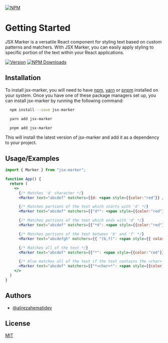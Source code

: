 [![NPM](https://nodei.co/npm/jsx-marker.png)](https://nodei.co/npm/jsx-marker/)

# Getting Started

JSX Marker is a versatile React component for styling text based on custom patterns and matchers. With JSX Marker, you can easily apply styling to specific portion of the text within your React applications.

[![Version][version-badge]][package]
[![NPM Downloads][dw-badge]][package]

[dw-badge]: https://img.shields.io/npm/dw/jsx-marker
[version-badge]: https://img.shields.io/npm/v/jsx-marker
[package]: https://www.npmjs.com/package/jsx-marker

## Installation

To install jsx-marker, you will need to have [npm](https://npmjs.com), [yarn](https://yarnpkg.com) or [pnpm](https://pnpm.io) installed on your system. Once you have one of these package managers set up, you can install jsx-marker by running the following command:

```bash
  npm install --save jsx-marker
```

```bash
  yarn add jsx-marker
```

```bash
  pnpm add jsx-marker
```

This will install the latest version of jsx-marker and add it as a dependency to your project.

## Usage/Examples

```jsx
import { Marker } from "jsx-marker";

function App() {
  return (
    <>
      {/* Matches 'd' character */}
      <Marker text="abcdef" matchers={{d: <span style={{color:"red"}} />}} />

      {/* Matches portions of the text which starts with 'd' */}
      <Marker text="abcdef" matchers={{"d*": <span style={{color:"red"}} />}} />

      {/* Matches portions of the text which ends with 'd' */}
      <Marker text="abcdef" matchers={{"*d": <span style={{color:"red"}} />}} />

      {/* Matches portions of the text between 'b' and 'f' */}
      <Marker text="abcdefgh" matchers={{ "[b,f]": <span style={{ color: "red" }} /> }} />

      {/* Matches all of the text */}
      <Marker text="abcdef" matchers={{"*": <span style={{color:"red"}} />}} />

      {/* Also matches all of the text if the text contains the <char> */}
      <Marker text="abcdef" matchers={{"*<char>*": <span style={{color:"red"}} />}} />
    </>
  )
}
```

## Authors

- [@alirezahematidev](https://github.com/alirezahematidev)

## License

[MIT](https://choosealicense.com/licenses/mit/)